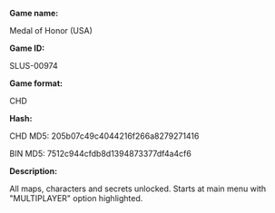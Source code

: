 **Game name:**

Medal of Honor (USA)

**Game ID:**

SLUS-00974

**Game format:**

CHD

**Hash:**

CHD MD5: 205b07c49c4044216f266a8279271416

BIN MD5: 7512c944cfdb8d1394873377df4a4cf6

**Description:**

All maps, characters and secrets unlocked. Starts at main menu with "MULTIPLAYER" option highlighted.